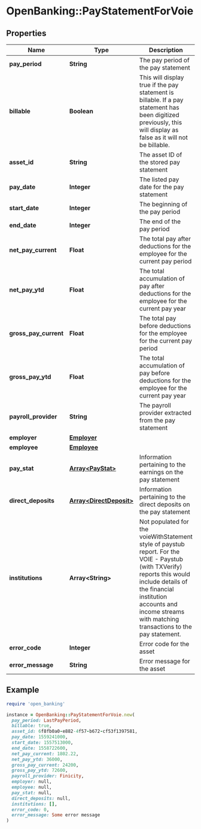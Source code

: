 # OpenBanking::PayStatementForVoie

## Properties

| Name | Type | Description | Notes |
| ---- | ---- | ----------- | ----- |
| **pay_period** | **String** | The pay period of the pay statement | [optional] |
| **billable** | **Boolean** | This will display true if the pay statement is billable. If a pay statement has been digitized previously, this will display as false as it will not be billable. |  |
| **asset_id** | **String** | The asset ID of the stored pay statement |  |
| **pay_date** | **Integer** | The listed pay date for the pay statement | [optional] |
| **start_date** | **Integer** | The beginning of the pay period | [optional] |
| **end_date** | **Integer** | The end of the pay period | [optional] |
| **net_pay_current** | **Float** | The total pay after deductions for the employee for the current pay period | [optional] |
| **net_pay_ytd** | **Float** | The total accumulation of pay after deductions for the employee for the current pay year | [optional] |
| **gross_pay_current** | **Float** | The total pay before deductions for the employee for the current pay period | [optional] |
| **gross_pay_ytd** | **Float** | The total accumulation of pay before deductions for the employee for the current pay year | [optional] |
| **payroll_provider** | **String** | The payroll provider extracted from the pay statement | [optional] |
| **employer** | [**Employer**](Employer.md) |  |  |
| **employee** | [**Employee**](Employee.md) |  |  |
| **pay_stat** | [**Array&lt;PayStat&gt;**](PayStat.md) | Information pertaining to the earnings on the pay statement |  |
| **direct_deposits** | [**Array&lt;DirectDeposit&gt;**](DirectDeposit.md) | Information pertaining to the direct deposits on the pay statement | [optional] |
| **institutions** | **Array&lt;String&gt;** | Not populated for the voieWithStatement style of paystub report. For the VOIE - Paystub (with TXVerify) reports this would include details of the financial institution accounts and income streams with matching transactions to the pay statement. |  |
| **error_code** | **Integer** | Error code for the asset | [optional] |
| **error_message** | **String** | Error message for the asset | [optional] |

## Example

```ruby
require 'open_banking'

instance = OpenBanking::PayStatementForVoie.new(
  pay_period: LastPayPeriod,
  billable: true,
  asset_id: 6f8fb0a0-e882-4f57-b672-cf53f1397581,
  pay_date: 1559241000,
  start_date: 1557513000,
  end_date: 1558722600,
  net_pay_current: 1802.22,
  net_pay_ytd: 36000,
  gross_pay_current: 24200,
  gross_pay_ytd: 72600,
  payroll_provider: Finicity,
  employer: null,
  employee: null,
  pay_stat: null,
  direct_deposits: null,
  institutions: [],
  error_code: 0,
  error_message: Some error message
)
```

